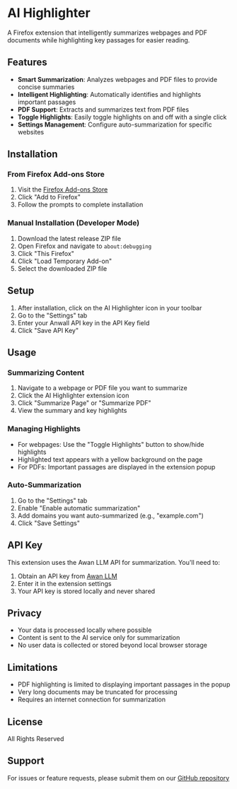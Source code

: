 # AI Highlighter

A Firefox extension that intelligently summarizes webpages and PDF documents while highlighting key passages for easier reading.

## Features

- **Smart Summarization**: Analyzes webpages and PDF files to provide concise summaries
- **Intelligent Highlighting**: Automatically identifies and highlights important passages
- **PDF Support**: Extracts and summarizes text from PDF files
- **Toggle Highlights**: Easily toggle highlights on and off with a single click
- **Settings Management**: Configure auto-summarization for specific websites

## Installation

### From Firefox Add-ons Store
1. Visit the [Firefox Add-ons Store](https://addons.mozilla.org/en-US/firefox/addon/ai-highlighter/)
2. Click "Add to Firefox"
3. Follow the prompts to complete installation

### Manual Installation (Developer Mode)
1. Download the latest release ZIP file
2. Open Firefox and navigate to `about:debugging`
3. Click "This Firefox"
4. Click "Load Temporary Add-on"
5. Select the downloaded ZIP file

## Setup

1. After installation, click on the AI Highlighter icon in your toolbar
2. Go to the "Settings" tab
3. Enter your Anwall API key in the API Key field
4. Click "Save API Key"

## Usage

### Summarizing Content
1. Navigate to a webpage or PDF file you want to summarize
2. Click the AI Highlighter extension icon
3. Click "Summarize Page" or "Summarize PDF"
4. View the summary and key highlights

### Managing Highlights
- For webpages: Use the "Toggle Highlights" button to show/hide highlights
- Highlighted text appears with a yellow background on the page
- For PDFs: Important passages are displayed in the extension popup

### Auto-Summarization
1. Go to the "Settings" tab
2. Enable "Enable automatic summarization"
3. Add domains you want auto-summarized (e.g., "example.com")
4. Click "Save Settings"

## API Key

This extension uses the Awan LLM API for summarization. You'll need to:
1. Obtain an API key from [Awan LLM](https://awanllm.com/)
2. Enter it in the extension settings
3. Your API key is stored locally and never shared

## Privacy

- Your data is processed locally where possible
- Content is sent to the AI service only for summarization
- No user data is collected or stored beyond local browser storage

## Limitations

- PDF highlighting is limited to displaying important passages in the popup
- Very long documents may be truncated for processing
- Requires an internet connection for summarization

## License

All Rights Reserved

## Support

For issues or feature requests, please submit them on our [GitHub repository](https://github.com/RS-101/ai_highlighter)
